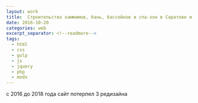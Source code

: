 ```yaml
---
layout: work
title:  Строительство хаммамов, бань, бассейнов и спа-зон в Саратове и области
date: 2016-10-20
categories: web
excerpt_separator: <!--readmore-->
tags:
  - html
  - css
  - gulp
  - js
  - jquery
  - php
  - modx
---
```

c 2016 до 2018 года сайт потерпел 3 редизайна